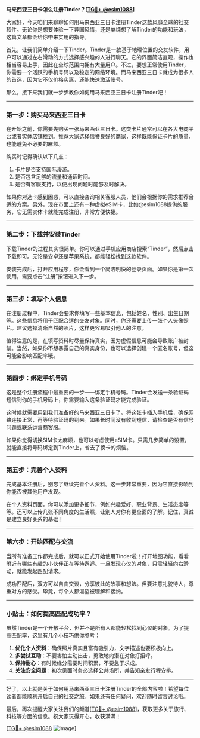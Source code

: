 **马来西亚三日卡怎么注册Tinder？[[TG💪+ @esim1088](https://t.me/s/esim1088)]**

大家好，今天咱们来聊聊如何用马来西亚三日卡注册Tinder这款风靡全球的社交软件。无论你是想要体验一下异国风情，还是单纯想了解Tinder的功能和玩法，这篇文章都会给你带来实用的指导。

首先，让我们简单介绍一下Tinder。Tinder是一款基于地理位置的交友软件，用户可以通过左右滑动的方式选择感兴趣的人进行聊天。它的界面简洁直观，操作也相当容易上手，因此在全球范围内拥有大量用户。不过，要想正常使用Tinder，你需要一个活跃的手机号码以及稳定的网络环境。而马来西亚三日卡就成为很多人的首选，因为它不仅价格实惠，还能快速激活账号。

那么，接下来我们就一步步教你如何用马来西亚三日卡注册Tinder吧！

---

### **第一步：购买马来西亚三日卡**
在开始之前，你需要先购买一张马来西亚三日卡。这类卡片通常可以在各大电商平台或者实体店铺找到。推荐大家选择信誉良好的商家，这样既能保证卡片的质量，也能避免不必要的麻烦。

购买时记得确认以下几点：
1. 卡片是否支持国际漫游。
2. 是否包含足够的流量和通话时间。
3. 是否有客服支持，以便出现问题时能够及时解决。

如果你对选卡感到困惑，可以直接咨询相关客服人员，他们会根据你的需求推荐合适的方案。另外，现在市面上还有一种虚拟eSIM卡，比如@esim1088提供的服务，它无需实体卡就能完成注册，非常方便快捷。

---

### **第二步：下载并安装Tinder**
下载Tinder的过程其实很简单。你可以通过手机应用商店搜索“Tinder”，然后点击下载即可。无论是安卓还是苹果系统，都能轻松找到这款软件。

安装完成后，打开应用程序，你会看到一个简洁明快的登录页面。如果你是第一次使用，需要点击“注册”按钮进入下一步。

---

### **第三步：填写个人信息**
在注册过程中，Tinder会要求你填写一些基本信息，包括姓名、性别、出生日期等。这些信息将用于匹配合适的交友对象。同时，你还需要上传一张个人头像照片。建议选择清晰自然的照片，这样更容易吸引他人的注意。

值得注意的是，在填写资料时尽量保持真实，因为虚假信息可能会导致账户被封禁。当然，如果你不想暴露自己的真实身份，也可以选择创建一个匿名账号，但这可能会影响匹配率哦。

---

### **第四步：绑定手机号码**
这是整个注册流程中最重要的一步——绑定手机号码。Tinder会发送一条验证码短信到你的手机号码上，你需要输入这条验证码才能完成验证。

这时候就需要用到我们准备好的马来西亚三日卡了。将这张卡插入手机后，确保网络连接正常，再等待验证码的到来。如果长时间没有收到短信，请检查是否有信号问题或联系运营商客服。

如果你觉得切换SIM卡太麻烦，也可以考虑使用eSIM卡。只需几步简单的设置，就能直接将号码绑定到Tinder上，省去了换卡的烦恼。

---

### **第五步：完善个人资料**
完成基本注册后，别忘了继续完善个人资料。这一步非常重要，因为它直接影响到你能否被其他用户发现。

在个人资料页面，你可以添加更多细节，例如兴趣爱好、职业背景、生活态度等等。还可以上传几张不同角度的生活照，让别人对你有更全面的了解。记住，真诚是建立良好关系的基础！

---

### **第六步：开始匹配与交流**
当所有准备工作都完成后，就可以正式开始使用Tinder啦！打开地图功能，看看附近有哪些有趣的小伙伴正在等待邂逅。一旦发现心仪的对象，只需轻轻向右滑动，就能发起匹配请求。

成功匹配后，双方可以自由交谈，分享彼此的故事和想法。但要注意礼貌待人，尊重对方的感受。毕竟，每个人都渴望被理解和接纳。

---

### **小贴士：如何提高匹配成功率？**
虽然Tinder是一个开放平台，但并不是所有人都能轻松找到心仪的对象。为了提高匹配率，这里有几个小技巧供你参考：

1. **优化个人资料**：确保照片真实且富有吸引力，文字描述也要积极向上。
2. **多尝试互动**：不要害怕主动出击，勇敢地向潜在对象打招呼。
3. **保持耐心**：有时候缘分需要时间积累，不要急于求成。
4. **关注安全问题**：初次见面时务必选择公共场所，并告知亲友行程安排。

---

好了，以上就是关于如何用马来西亚三日卡注册Tinder的全部内容啦！希望每位读者都能顺利开启自己的社交之旅。如果还有任何疑问，欢迎随时留言讨论哦。

最后，再次提醒大家关注我们的频道[[TG💪+ @esim1088](https://t.me/s/esim1088)]，获取更多关于旅行、科技等方面的信息。祝大家玩得开心，收获满满！

[[TG💪+ @esim1088](https://t.me/s/esim1088) ![Image](https://i.postimg.cc/4NQfJmqS/Snipaste-2025-05-13-00-14-12.png)]